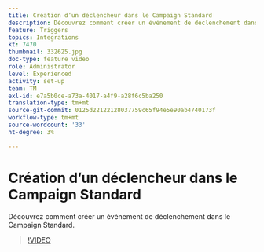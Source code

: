 ```yaml
---
title: Création d’un déclencheur dans le Campaign Standard
description: Découvrez comment créer un événement de déclenchement dans le Campaign Standard.
feature: Triggers
topics: Integrations
kt: 7470
thumbnail: 332625.jpg
doc-type: feature video
role: Administrator
level: Experienced
activity: set-up
team: TM
exl-id: e7a5b0ce-a73a-4017-a4f9-a28f6c5ba250
translation-type: tm+mt
source-git-commit: 0125d22122128037759c65f94e5e90ab4740173f
workflow-type: tm+mt
source-wordcount: '33'
ht-degree: 3%

---
```


# Création d’un déclencheur dans le Campaign Standard

Découvrez comment créer un événement de déclenchement dans le Campaign Standard.

>[!VIDEO](https://video.tv.adobe.com/v/332625?quality=12)
